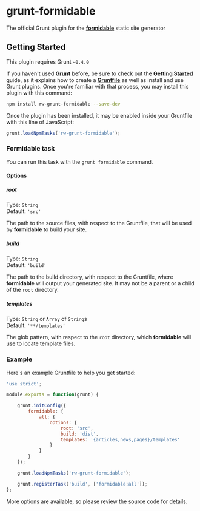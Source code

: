 grunt-formidable
================

The official Grunt plugin for the
<a href="https://github.com/republicwireless-open/formidable" target="_blank">__formidable__</a>
static site generator

## Getting Started

This plugin requires Grunt `~0.4.0`

If you haven't used
<a href="http://gruntjs.com/" target="_blank">__Grunt__</a> before, be sure to check out the
<a href="http://gruntjs.com/getting-started" target="_blank">__Getting Started__</a> guide, as it
explains how to create a
<a href="http://gruntjs.com/sample-gruntfile" target="_blank">__Gruntfile__</a> as well as install
and use Grunt plugins. Once you're familiar with that process, you may install this plugin with
this command:

```bash
npm install rw-grunt-formidable --save-dev
```

Once the plugin has been installed, it may be enabled inside your Gruntfile with this line
of JavaScript:

```javascript
grunt.loadNpmTasks('rw-grunt-formidable');
```

### Formidable task

You can run this task with the `grunt formidable` command.

#### Options

##### root

Type: `String`<br>
Default: `'src'`

The path to the source files, with respect to the Gruntfile, that will be used by __formidable__
to build your site.

##### build

Type: `String`<br>
Default: `'build'`

The path to the build directory, with respect to the Gruntfile, where __formidable__ will output
your generated site. It may not be a parent or a child of the `root` directory.

##### templates

Type: `String` or `Array` of `String`s<br>
Default: `'**/templates'`

The glob pattern, with respect to the `root` directory, which __formidable__ will use to locate
template files.

### Example

Here's an example Gruntfile to help you get started:

```javascript
'use strict';

module.exports = function(grunt) {

    grunt.initConfig({
        formidable: {
            all: {
                options: {
                    root: 'src',
                    build: 'dist',
                    templates: '{articles,news,pages}/templates'
                }
            }
        }
    });

    grunt.loadNpmTasks('rw-grunt-formidable');

    grunt.registerTask('build', ['formidable:all']);
};
```

More options are available, so please review the source code for details.
